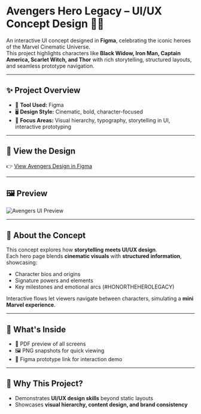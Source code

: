 # Avengers Hero Legacy – UI/UX Concept Design 🦸‍♂️

An interactive UI concept designed in **Figma**, celebrating the iconic heroes of the Marvel Cinematic Universe.  
This project highlights characters like **Black Widow, Iron Man, Captain America, Scarlet Witch, and Thor** with rich storytelling, structured layouts, and seamless prototype navigation.

---

## ✨ Project Overview

- 🎨 **Tool Used:** Figma  
- 🖥 **Design Style:** Cinematic, bold, character-focused  
- 🌟 **Focus Areas:** Visual hierarchy, typography, storytelling in UI, interactive prototyping  

---

## 🔗 View the Design

👉 [View Avengers Design in Figma](https://www.figma.com/design/1xukRAoWb8uzsYIZnINbIj/AVENGERS?node-id=0-1&t=wFkmPuE18ZLEq4gX-1)

---

## 🖼️ Preview

![Avengers UI Preview](./AVENGERS.png)

---

## 📌 About the Concept

This concept explores how **storytelling meets UI/UX design**.  
Each hero page blends **cinematic visuals** with **structured information**, showcasing:  
- Character bios and origins  
- Signature powers and elements  
- Key milestones and emotional arcs (#HONORTHEHEROLEGACY)  

Interactive flows let viewers navigate between characters, simulating a **mini Marvel experience**.

---

## 📁 What's Inside

- 🧾 PDF preview of all screens  
- 🖼 PNG snapshots for quick viewing  
- 🔗 Figma prototype link for interaction demo  

---

## 🚀 Why This Project?

- Demonstrates **UI/UX design skills** beyond static layouts  
- Showcases **visual hierarchy, content design, and brand consistency**  
